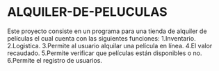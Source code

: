 # ALQUILER-DE-PELUCULAS
Este proyecto consiste en un programa para una tienda de alquiler de películas el cual cuenta con las siguientes funciones: 1.Inventario. 2.Logistica. 3.Permite al usuario alquilar una película en línea. 4.El valor recaudado. 5.Permite verificar que películas están disponibles o no. 6.Permite el registro de usuarios.

